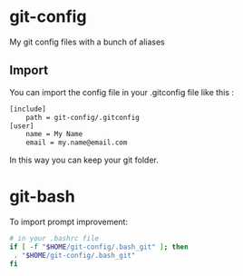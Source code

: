 git-config
==========

My git config files with a bunch of aliases

## Import

You can import the config file in your .gitconfig file like this :

```bash
[include]
    path = git-config/.gitconfig
[user]
    name = My Name
    email = my.name@email.com
```

In this way you can keep your git folder.

# git-bash

To import prompt improvement:

```bash
# in your .bashrc file
if [ -f "$HOME/git-config/.bash_git" ]; then
 . "$HOME/git-config/.bash_git"
fi
```
